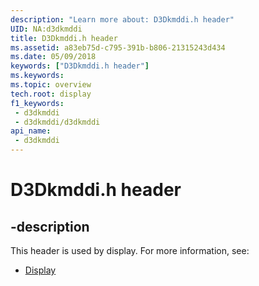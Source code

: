 ```yaml
---
description: "Learn more about: D3Dkmddi.h header"
UID: NA:d3dkmddi
title: D3Dkmddi.h header
ms.assetid: a83eb75d-c795-391b-b806-21315243d434
ms.date: 05/09/2018
keywords: ["D3Dkmddi.h header"]
ms.keywords: 
ms.topic: overview
tech.root: display
f1_keywords:
 - d3dkmddi
 - d3dkmddi/d3dkmddi
api_name:
 - d3dkmddi
---
```


# D3Dkmddi.h header


## -description

This header is used by display. For more information, see:

- [Display](../_display/index.md)

